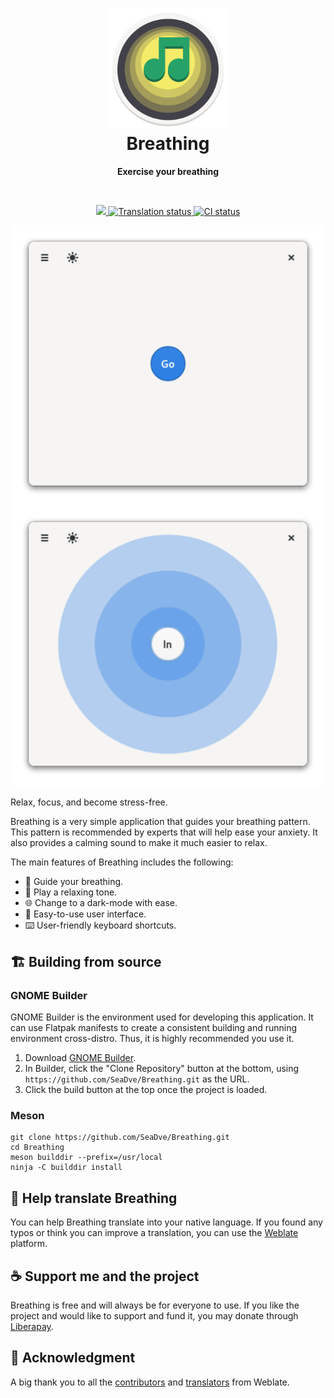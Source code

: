 <h1 align="center">
  <img src="data/logo/io.github.seadve.Breathing.svg" alt="Breathing" width="192" height="192"/><br>
  Breathing
</h1>

<p align="center"><strong>Exercise your breathing</strong></p>

<br>
<p align="center">
  <a href="https://liberapay.com/SeaDve/">
    <img src="https://img.shields.io/liberapay/receives/SeaDve.svg?logo=liberapay">
  </a>
  <a href="https://hosted.weblate.org/engage/kooha/">
    <img src="https://hosted.weblate.org/widgets/kooha/-/Breathing/svg-badge.svg" alt="Translation status"  />
  </a>
  <a href="https://github.com/SeaDve/Breathing/actions/workflows/testing.yml">
    <img src="https://github.com/SeaDve/Breathing/actions/workflows/testing.yml/badge.svg" alt="CI status"/>
  </a>
</p>

<p align="center" width="472">
  <img src="screenshots/Breathing-preview.png" alt="Preview"/>
</p>

Relax, focus, and become stress-free. 

Breathing is a very simple application that guides your breathing pattern. This
pattern is recommended by experts that will help ease your anxiety. It also provides
a calming sound to make it much easier to relax.

The main features of Breathing includes the following:
* 🎵 Guide your breathing.
* 🎸 Play a relaxing tone.
* 🌐 Change to a dark-mode with ease.
* 📱 Easy-to-use user interface.
* ⌨️ User-friendly keyboard shortcuts.


## 🏗️ Building from source

### GNOME Builder
GNOME Builder is the environment used for developing this application. It can use Flatpak manifests to create a consistent building and running environment cross-distro. Thus, it is highly recommended you use it.

1. Download [GNOME Builder](https://flathub.org/apps/details/org.gnome.Builder).
2. In Builder, click the "Clone Repository" button at the bottom, using `https://github.com/SeaDve/Breathing.git` as the URL.
3. Click the build button at the top once the project is loaded.

### Meson
```
git clone https://github.com/SeaDve/Breathing.git
cd Breathing
meson builddir --prefix=/usr/local
ninja -C builddir install
```


## 🙌 Help translate Breathing
You can help Breathing translate into your native language. If you found any typos 
or think you can improve a translation, you can use the [Weblate](https://hosted.weblate.org/engage/kooha/) platform.


## ☕ Support me and the project

Breathing is free and will always be for everyone to use. If you like the project and
would like to support and fund it, you may donate through [Liberapay](https://liberapay.com/SeaDve/).


## 💝 Acknowledgment

A big thank you to all the [contributors](https://github.com/SeaDve/Kooha/graphs/contributors) 
and [translators](https://hosted.weblate.org/engage/kooha/) from Weblate.
